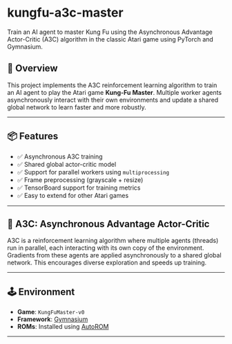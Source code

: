 # kungfu-a3c-master
Train an AI agent to master Kung Fu using the Asynchronous Advantage Actor-Critic (A3C) algorithm in the classic Atari game using PyTorch and Gymnasium.
## 🚀 Overview

This project implements the A3C reinforcement learning algorithm to train an AI agent to play the Atari game **Kung-Fu Master**. Multiple worker agents asynchronously interact with their own environments and update a shared global network to learn faster and more robustly.

---

## 📦 Features

- ✅ Asynchronous A3C training
- ✅ Shared global actor-critic model
- ✅ Support for parallel workers using `multiprocessing`
- ✅ Frame preprocessing (grayscale + resize)
- ✅ TensorBoard support for training metrics
- ✅ Easy to extend for other Atari games

---

## 🧠 A3C: Asynchronous Advantage Actor-Critic

A3C is a reinforcement learning algorithm where multiple agents (threads) run in parallel, each interacting with its own copy of the environment. Gradients from these agents are applied asynchronously to a shared global network. This encourages diverse exploration and speeds up training.

---

## 🕹 Environment

- **Game**: `KungFuMaster-v0`
- **Framework**: [Gymnasium](https://gymnasium.farama.org/)
- **ROMs**: Installed using [AutoROM](https://github.com/Farama-Foundation/AutoROM)

---
